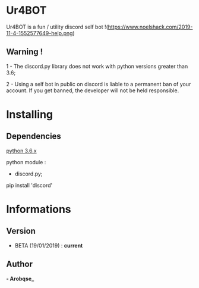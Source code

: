 # Ur4BOT

  Ur4BOT is a fun / utility discord self bot !(https://www.noelshack.com/2019-11-4-1552577649-help.png)

## Warning !

  1 - The discord.py library does not work with python versions greater than 3.6;
  
  2 - Using a self bot in public on discord is liable to a permanent ban of your account. If you get banned, the developer will
  not be held responsible.

# Installing

  ## Dependencies

   [python 3.6.x](https://www.python.org/downloads/release/python-360/)

   python module :
   - discord.py;

   pip install 'discord'

# Informations

  ## Version

   - BETA (19/01/2019) : **current**

  ## Author

   **- Arobqse_**
